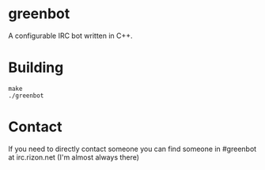 # greenbot
A configurable IRC bot written in C++.

# Building
    make
    ./greenbot

# Contact
If you need to directly contact someone you can find someone in #greenbot at irc.rizon.net (I'm almost always there)
